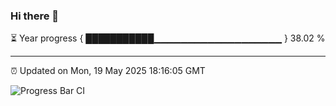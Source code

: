 ### Hi there 👋

⏳ Year progress { ███████████▁▁▁▁▁▁▁▁▁▁▁▁▁▁▁▁▁▁▁ } 38.02 %

---

⏰ Updated on Mon, 19 May 2025 18:16:05 GMT

![Progress Bar CI](https://github.com/Shyam-Makwana/GitHub-Actions-Demo/workflows/Progress%20Bar%20CI/badge.svg)
